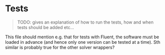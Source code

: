 # Tests

> TODO: gives an explanation of how to run the tests, how and when tests should be added etc... 

This file should mention e.g. that for tests with Fluent, the software must be loaded in advance (and hence only one version can be tested at a time). Sth similar is probably true for the other solver wrappers?